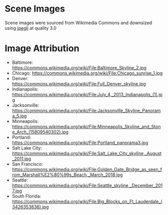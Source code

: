 # Scene Images

Scene images were sourced from Wikimedia Commons and downsized using
[jpegli](https://github.com/google/jpegli) at quality 3.0

# Image Attribution

- Baltimore: https://commons.wikimedia.org/wiki/File:Baltimore_Skyline_2.jpg
- Chicago: https://commons.wikimedia.org/wiki/File:Chicago_sunrise_1.jpg
- Denver: https://commons.wikimedia.org/wiki/File:Full_Denver_skyline.jpg
- Indianapolis:
  https://commons.wikimedia.org/wiki/File:July_4,_2013_Indianapolis_(1).jpg
- Jacksonville:
  https://commons.wikimedia.org/wiki/File:Jacksonville_Skyline_Panorama_5.jpg
- Minneapolis:
  https://commons.wikimedia.org/wiki/File:Minneapolis_Skyline_and_Stone_Arch_(15809540302).jpg
- Portland: https://commons.wikimedia.org/wiki/File:Portland_panorama3.jpg
- Salt Lake City:
  https://commons.wikimedia.org/wiki/File:Salt_Lake_City_skyline,_August_2011.jpg
- San Francisco:
  https://commons.wikimedia.org/wiki/File:Golden_Gate_Bridge_as_seen_from_Marshall%E2%80%99s_Beach,_March_2018.jpg
- Seattle:
  https://commons.wikimedia.org/wiki/File:Seattle_skyline,_December_2017.jpg
- South Florida:
  https://commons.wikimedia.org/wiki/File:Big_Blocks_on_Ft_Lauderdale_(3426353836).jpg

